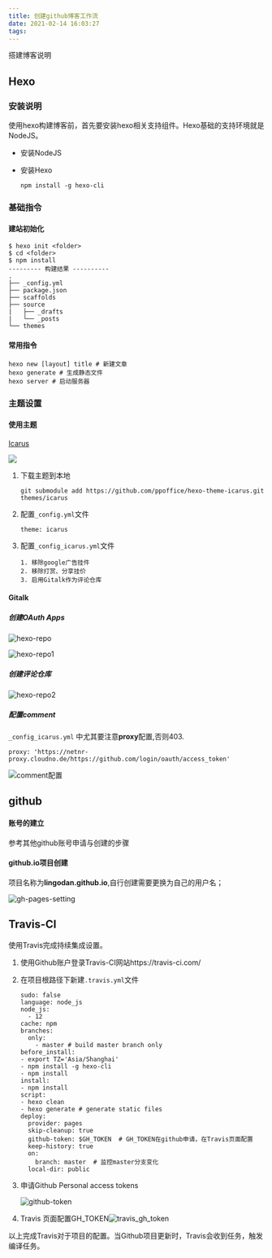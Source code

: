 ```yaml
---
title: 创建github博客工作流
date: 2021-02-14 16:03:27
tags:
---
```

搭建博客说明

## Hexo

### 安装说明

使用hexo构建博客前，首先要安装hexo相关支持组件。Hexo基础的支持环境就是NodeJS。

* 安装NodeJS

* 安装Hexo

  ```shell npm install -g hexo-cli
  npm install -g hexo-cli
  ```

  

### 基础指令

#### 建站初始化

```shell
$ hexo init <folder>
$ cd <folder>
$ npm install
--------- 构建结果 ----------
.
├── _config.yml
├── package.json
├── scaffolds
├── source
|   ├── _drafts
|   └── _posts
└── themes

```



#### 常用指令

```shell
hexo new [layout] title # 新建文章
hexo generate # 生成静态文件
hexo server # 启动服务器
```

### 主题设置

#### 使用主题

[Icarus](https://github.com/ppoffice/hexo-theme-icarus)

![](创建github博客工作流/icarus展示.png)

1. 下载主题到本地

   ```shell
   git submodule add https://github.com/ppoffice/hexo-theme-icarus.git themes/icarus
   ```

2. 配置`_config.yml`文件

   ```shello
   theme: icarus
   ```

3. 配置`_config_icarus.yml`文件

   ```shell
   1. 移除google广告挂件
   2. 移除打赏、分享挂价
   3. 启用Gitalk作为评论仓库
   ```

#### Gitalk

##### 创建OAuth Apps

![hexo-repo](创建github博客工作流/hexo-repo.png)

![hexo-repo1](创建github博客工作流/hexo-repo1.png)

##### 创建评论仓库

![hexo-repo2](创建github博客工作流/comment-repo2.png)

##### 配置comment

`_config_icarus.yml` 中尤其要注意**proxy**配置,否则403.

```shell
proxy: 'https://netnr-proxy.cloudno.de/https://github.com/login/oauth/access_token'
```

![comment配置](创建github博客工作流/comment配置.png)

## github

#### 账号的建立

参考其他github账号申请与创建的步骤

#### github.io项目创建

项目名称为**lingodan.github.io**,自行创建需要更换为自己的用户名；

![gh-pages-setting](创建github博客工作流/gh-pages-setting.png)

## Travis-CI

使用Travis完成持续集成设置。

1. 使用Github账户登录Travis-CI网站https://travis-ci.com/

2. 在项目根路径下新建`.travis.yml`文件

   ```shell
   sudo: false
   language: node_js
   node_js:
     - 12 
   cache: npm
   branches:
     only:
       - master # build master branch only
   before_install:
   - export TZ='Asia/Shanghai'
   - npm install -g hexo-cli
   - npm install
   install:
   - npm install
   script:
   - hexo clean
   - hexo generate # generate static files
   deploy:
     provider: pages
     skip-cleanup: true
     github-token: $GH_TOKEN  # GH_TOKEN在github申请，在Travis页面配置
     keep-history: true
     on:
       branch: master  # 监控master分支变化
     local-dir: public
   ```

3. 申请Github Personal access tokens 

   ![github-token](创建github博客工作流/github-token.png)

4. Travis 页面配置GH_TOKEN![travis_gh_token](创建github博客工作流/travis_gh_token.png)

以上完成Travis对于项目的配置。当Github项目更新时，Travis会收到任务，触发编译任务。
